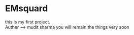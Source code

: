 # EMsquard
this is my first project.
<br>
Auther --> mudit sharma
you will remain the things very soon
